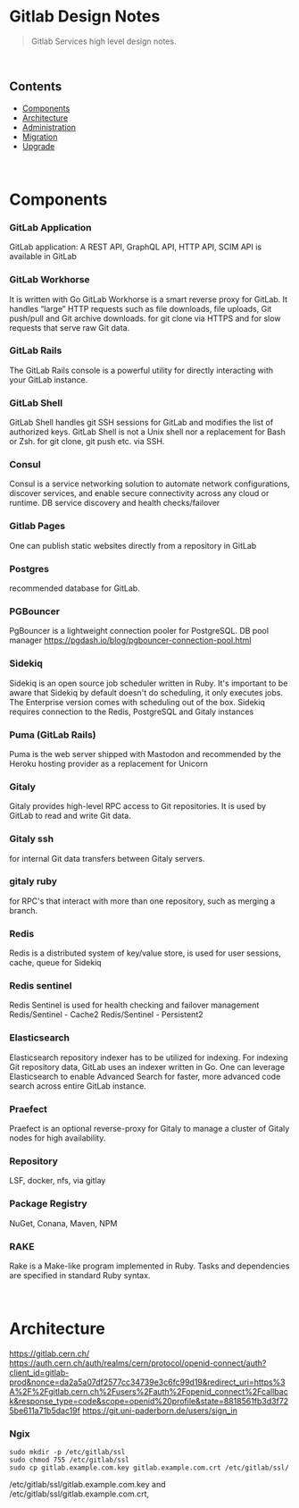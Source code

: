 # Gitlab Design Notes

> Gitlab Services high level design notes.

<br/><a name="contents"></a>
## Contents

* [Components](#Components)
* [Architecture](#Architecture)
* [Administration](#Administration)
* [Migration](#Migration)
* [Upgrade](#Upgrade)



<br/><a name="Components"></a>

# Components


### GitLab Application
GitLab application: A REST API, GraphQL API, HTTP API, SCIM API is available in GitLab
### GitLab Workhorse 
It is written with Go 
GitLab Workhorse is a smart reverse proxy for GitLab. It handles “large” HTTP requests such as file downloads, file uploads, Git push/pull and Git archive downloads.
for git clone via HTTPS and for slow requests that serve raw Git data.

### GitLab Rails 
The GitLab Rails console is a powerful utility for directly interacting with your GitLab instance. 

### GitLab Shell
GitLab Shell handles git SSH sessions for GitLab and modifies the list of authorized keys.
GitLab Shell is not a Unix shell nor a replacement for Bash or Zsh. for git clone, git push etc. via SSH.

### Consul
Consul is a service networking solution to automate network configurations, discover services, and enable secure connectivity across any cloud or runtime. DB service discovery and health checks/failover

### Gitlab Pages
One can publish static websites directly from a repository in GitLab

### Postgres
recommended database for GitLab.

### PGBouncer
PgBouncer is a lightweight connection pooler for PostgreSQL. DB pool manager
https://pgdash.io/blog/pgbouncer-connection-pool.html

### Sidekiq
Sidekiq is an open source job scheduler written in Ruby. It's important to be aware that Sidekiq by default doesn't do scheduling, it only executes jobs. The Enterprise version comes with scheduling out of the box. 
Sidekiq requires connection to the Redis, PostgreSQL and Gitaly instances

### Puma (GitLab Rails)
Puma is the web server shipped with Mastodon and recommended by the Heroku hosting provider as a replacement for Unicorn

### Gitaly 
Gitaly provides high-level RPC access to Git repositories. It is used by GitLab to read and write Git data.

### Gitaly ssh
for internal Git data transfers between Gitaly servers.

### gitaly ruby
for RPC's that interact with more than one repository, such as merging a branch.

### Redis
Redis is a distributed system of key/value store, is used for user sessions, cache, queue for Sidekiq

### Redis sentinel
Redis Sentinel is used for health checking and failover management 
Redis/Sentinel - Cache2 
Redis/Sentinel - Persistent2

### Elasticsearch
Elasticsearch repository indexer has to be utilized for indexing.
For indexing Git repository data, GitLab uses an indexer written in Go.
One can leverage Elasticsearch to enable Advanced Search for faster, more advanced code search across entire GitLab instance.

### Praefect 
Praefect is an optional reverse-proxy for Gitaly to manage a
cluster of Gitaly nodes for high availability. 

### Repository
LSF, docker, nfs, via gitlay

### Package Registry
NuGet, Conana, Maven, NPM

### RAKE
Rake is a Make-like program implemented in Ruby. Tasks and dependencies are specified in standard Ruby syntax.



<br/><a name="Architecture"></a>

# Architecture
https://gitlab.cern.ch/
https://auth.cern.ch/auth/realms/cern/protocol/openid-connect/auth?client_id=gitlab-prod&nonce=da2a5a07df2577cc34739e3c6fc99d19&redirect_uri=https%3A%2F%2Fgitlab.cern.ch%2Fusers%2Fauth%2Fopenid_connect%2Fcallback&response_type=code&scope=openid%20profile&state=8818561fb3d3f725be611a71b5dac19f
https://git.uni-paderborn.de/users/sign_in



### Ngix 

    sudo mkdir -p /etc/gitlab/ssl
    sudo chmod 755 /etc/gitlab/ssl
    sudo cp gitlab.example.com.key gitlab.example.com.crt /etc/gitlab/ssl/

/etc/gitlab/ssl/gitlab.example.com.key and /etc/gitlab/ssl/gitlab.example.com.crt, 